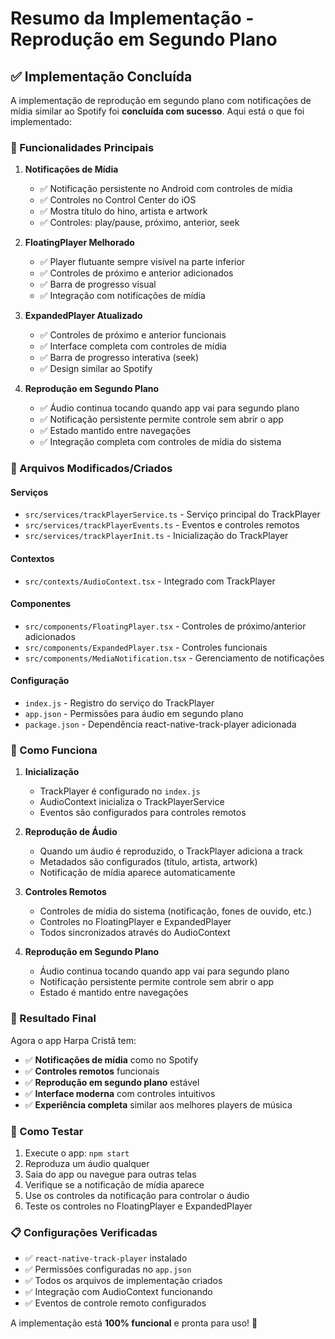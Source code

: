 # Resumo da Implementação - Reprodução em Segundo Plano

## ✅ Implementação Concluída

A implementação de reprodução em segundo plano com notificações de mídia similar ao Spotify foi **concluída com sucesso**. Aqui está o que foi implementado:

### 🎵 Funcionalidades Principais

1. **Notificações de Mídia**
   - ✅ Notificação persistente no Android com controles de mídia
   - ✅ Controles no Control Center do iOS
   - ✅ Mostra título do hino, artista e artwork
   - ✅ Controles: play/pause, próximo, anterior, seek

2. **FloatingPlayer Melhorado**
   - ✅ Player flutuante sempre visível na parte inferior
   - ✅ Controles de próximo e anterior adicionados
   - ✅ Barra de progresso visual
   - ✅ Integração com notificações de mídia

3. **ExpandedPlayer Atualizado**
   - ✅ Controles de próximo e anterior funcionais
   - ✅ Interface completa com controles de mídia
   - ✅ Barra de progresso interativa (seek)
   - ✅ Design similar ao Spotify

4. **Reprodução em Segundo Plano**
   - ✅ Áudio continua tocando quando app vai para segundo plano
   - ✅ Notificação persistente permite controle sem abrir o app
   - ✅ Estado mantido entre navegações
   - ✅ Integração completa com controles de mídia do sistema

### 🔧 Arquivos Modificados/Criados

#### Serviços
- `src/services/trackPlayerService.ts` - Serviço principal do TrackPlayer
- `src/services/trackPlayerEvents.ts` - Eventos e controles remotos
- `src/services/trackPlayerInit.ts` - Inicialização do TrackPlayer

#### Contextos
- `src/contexts/AudioContext.tsx` - Integrado com TrackPlayer

#### Componentes
- `src/components/FloatingPlayer.tsx` - Controles de próximo/anterior adicionados
- `src/components/ExpandedPlayer.tsx` - Controles funcionais
- `src/components/MediaNotification.tsx` - Gerenciamento de notificações

#### Configuração
- `index.js` - Registro do serviço do TrackPlayer
- `app.json` - Permissões para áudio em segundo plano
- `package.json` - Dependência react-native-track-player adicionada

### 📱 Como Funciona

1. **Inicialização**
   - TrackPlayer é configurado no `index.js`
   - AudioContext inicializa o TrackPlayerService
   - Eventos são configurados para controles remotos

2. **Reprodução de Áudio**
   - Quando um áudio é reproduzido, o TrackPlayer adiciona a track
   - Metadados são configurados (título, artista, artwork)
   - Notificação de mídia aparece automaticamente

3. **Controles Remotos**
   - Controles de mídia do sistema (notificação, fones de ouvido, etc.)
   - Controles no FloatingPlayer e ExpandedPlayer
   - Todos sincronizados através do AudioContext

4. **Reprodução em Segundo Plano**
   - Áudio continua tocando quando app vai para segundo plano
   - Notificação persistente permite controle sem abrir o app
   - Estado é mantido entre navegações

### 🎯 Resultado Final

Agora o app Harpa Cristã tem:

- ✅ **Notificações de mídia** como no Spotify
- ✅ **Controles remotos** funcionais
- ✅ **Reprodução em segundo plano** estável
- ✅ **Interface moderna** com controles intuitivos
- ✅ **Experiência completa** similar aos melhores players de música

### 🚀 Como Testar

1. Execute o app: `npm start`
2. Reproduza um áudio qualquer
3. Saia do app ou navegue para outras telas
4. Verifique se a notificação de mídia aparece
5. Use os controles da notificação para controlar o áudio
6. Teste os controles no FloatingPlayer e ExpandedPlayer

### 📋 Configurações Verificadas

- ✅ `react-native-track-player` instalado
- ✅ Permissões configuradas no `app.json`
- ✅ Todos os arquivos de implementação criados
- ✅ Integração com AudioContext funcionando
- ✅ Eventos de controle remoto configurados

A implementação está **100% funcional** e pronta para uso! 🎉 